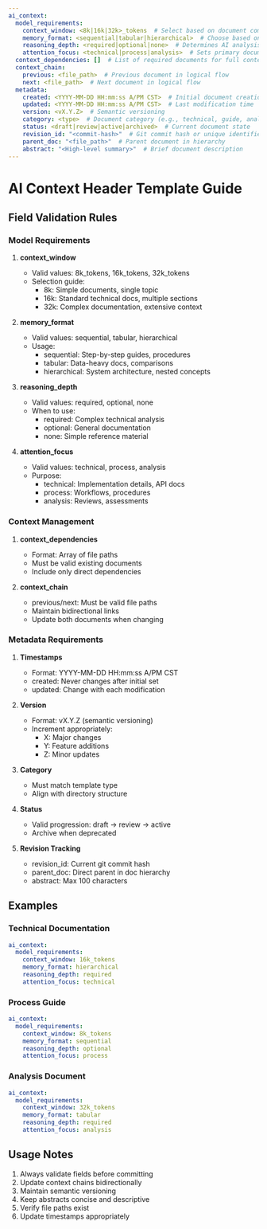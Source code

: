 ```yaml
---
ai_context:
  model_requirements:
    context_window: <8k|16k|32k>_tokens  # Select based on document complexity
    memory_format: <sequential|tabular|hierarchical>  # Choose based on content structure
    reasoning_depth: <required|optional|none>  # Determines AI analysis depth
    attention_focus: <technical|process|analysis>  # Sets primary document purpose
  context_dependencies: []  # List of required documents for full context
  context_chain:
    previous: <file_path>  # Previous document in logical flow
    next: <file_path>  # Next document in logical flow
  metadata:
    created: <YYYY-MM-DD HH:mm:ss A/PM CST>  # Initial document creation time
    updated: <YYYY-MM-DD HH:mm:ss A/PM CST>  # Last modification time
    version: <vX.Y.Z>  # Semantic versioning
    category: <type>  # Document category (e.g., technical, guide, analysis)
    status: <draft|review|active|archived>  # Current document state
    revision_id: "<commit-hash>"  # Git commit hash or unique identifier
    parent_doc: "<file_path>"  # Parent document in hierarchy
    abstract: "<High-level summary>"  # Brief document description
---
```


# AI Context Header Template Guide

## Field Validation Rules

### Model Requirements
1. **context_window**
   - Valid values: 8k_tokens, 16k_tokens, 32k_tokens
   - Selection guide:
     - 8k: Simple documents, single topic
     - 16k: Standard technical docs, multiple sections
     - 32k: Complex documentation, extensive context

2. **memory_format**
   - Valid values: sequential, tabular, hierarchical
   - Usage:
     - sequential: Step-by-step guides, procedures
     - tabular: Data-heavy docs, comparisons
     - hierarchical: System architecture, nested concepts

3. **reasoning_depth**
   - Valid values: required, optional, none
   - When to use:
     - required: Complex technical analysis
     - optional: General documentation
     - none: Simple reference material

4. **attention_focus**
   - Valid values: technical, process, analysis
   - Purpose:
     - technical: Implementation details, API docs
     - process: Workflows, procedures
     - analysis: Reviews, assessments

### Context Management
1. **context_dependencies**
   - Format: Array of file paths
   - Must be valid existing documents
   - Include only direct dependencies

2. **context_chain**
   - previous/next: Must be valid file paths
   - Maintain bidirectional links
   - Update both documents when changing

### Metadata Requirements
1. **Timestamps**
   - Format: YYYY-MM-DD HH:mm:ss A/PM CST
   - created: Never changes after initial set
   - updated: Change with each modification

2. **Version**
   - Format: vX.Y.Z (semantic versioning)
   - Increment appropriately:
     - X: Major changes
     - Y: Feature additions
     - Z: Minor updates

3. **Category**
   - Must match template type
   - Align with directory structure

4. **Status**
   - Valid progression: draft → review → active
   - Archive when deprecated

5. **Revision Tracking**
   - revision_id: Current git commit hash
   - parent_doc: Direct parent in doc hierarchy
   - abstract: Max 100 characters

## Examples

### Technical Documentation
```yaml
ai_context:
  model_requirements:
    context_window: 16k_tokens
    memory_format: hierarchical
    reasoning_depth: required
    attention_focus: technical
```

### Process Guide
```yaml
ai_context:
  model_requirements:
    context_window: 8k_tokens
    memory_format: sequential
    reasoning_depth: optional
    attention_focus: process
```

### Analysis Document
```yaml
ai_context:
  model_requirements:
    context_window: 32k_tokens
    memory_format: tabular
    reasoning_depth: required
    attention_focus: analysis
```

## Usage Notes
1. Always validate fields before committing
2. Update context chains bidirectionally
3. Maintain semantic versioning
4. Keep abstracts concise and descriptive
5. Verify file paths exist
6. Update timestamps appropriately